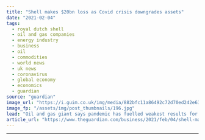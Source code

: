 ```yaml
---
title: "Shell makes $20bn loss as Covid crisis downgrades assets"
date: "2021-02-04"
tags: 
  - royal dutch shell
  - oil and gas companies
  - energy industry
  - business
  - oil
  - commodities
  - world news
  - uk news
  - coronavirus
  - global economy
  - economics
  - guardian
source: "guardian"
image_url: "https://i.guim.co.uk/img/media/882bfc11a86492c72d70ed242e637e6e35c49762/0_137_4123_2474/master/4123.jpg?width=460&quality=85&auto=format&fit=max&s=3b791c2e3fc44347116f23431139fd01"
image_fp: "/assets/img/post_thumbnails/196.jpg"
lead: "Oil and gas giant says pandemic has fuelled weakest results for two decadesRoyal Dutch Shell plunged to a loss of almost $20bn (£14.7bn) last year after the impact of the Covid-19 pandemic on the global oil market stripped about $22bn from the value ..."
article_url: "https://www.theguardian.com/business/2021/feb/04/shell-makes-20bn-loss-as-covid-crisis-downgrades-assets"
---
```


---
